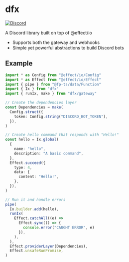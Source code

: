 # dfx

[![Discord](https://img.shields.io/discord/887189613389705256?style=for-the-badge)](https://discord.gg/dtR2Mtu66Q)

A Discord library built on top of @effect/io

- Supports both the gateway and webhooks
- Simple yet powerful abstractions to build Discord bots

## Example

```typescript
import * as Config from "@effect/io/Config"
import * as Effect from "@effect/io/Effect"
import { pipe } from "@fp-ts/data/Function"
import { Ix } from "dfx"
import { runIx, make } from "dfx/gateway"

// Create the dependencies layer
const Dependencies = make(
  Config.struct({
    token: Config.string("DISCORD_BOT_TOKEN"),
  }),
)

// Create hello command that responds with "Hello!"
const hello = Ix.global(
  {
    name: "hello",
    description: "A basic command",
  },
  Effect.succeed({
    type: 4,
    data: {
      content: "Hello!",
    },
  }),
)

// Run it and handle errors
pipe(
  Ix.builder.add(hello),
  runIx(
    Effect.catchAll((e) =>
      Effect.sync(() => {
        console.error("CAUGHT ERROR", e)
      }),
    ),
  ),
  Effect.providerLayer(Dependencies),
  Effect.unsafeRunPromise,
)
```
